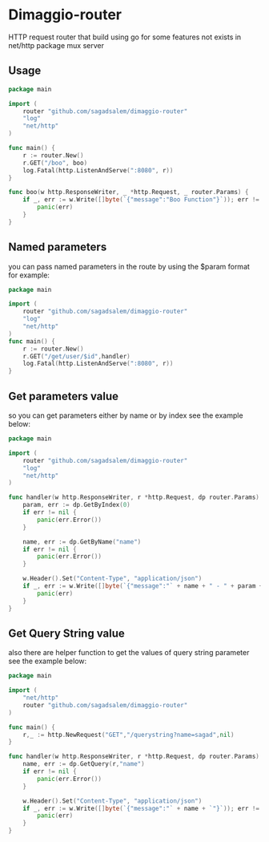 # Dimaggio-router

<p>HTTP request router that build using go for some features not exists in net/http package mux server</p>

## Usage

```go
package main

import (
	router "github.com/sagadsalem/dimaggio-router"
	"log"
	"net/http"
)

func main() {
	r := router.New()
	r.GET("/boo", boo)
	log.Fatal(http.ListenAndServe(":8080", r))
}

func boo(w http.ResponseWriter, _ *http.Request, _ router.Params) {
	if _, err := w.Write([]byte(`{"message":"Boo Function"}`)); err != nil {
		panic(err)
	}
}

```

## Named parameters

<p>you can pass named parameters in the route by using the $param format for example:</p>

```go
package main

import (
	router "github.com/sagadsalem/dimaggio-router"
	"log"
	"net/http"
)
func main() {
    r := router.New()
    r.GET("/get/user/$id",handler)
    log.Fatal(http.ListenAndServe(":8080", r))
}
```

## Get parameters value

<p>so you can get parameters either by name or by index see the example below:</p>

```go
package main

import (
	router "github.com/sagadsalem/dimaggio-router"
	"log"
	"net/http"
)

func handler(w http.ResponseWriter, r *http.Request, dp router.Params) {
	param, err := dp.GetByIndex(0)
	if err != nil {
		panic(err.Error())
	}

	name, err := dp.GetByName("name")
	if err != nil {
		panic(err.Error())
	}

	w.Header().Set("Content-Type", "application/json")
	if _, err := w.Write([]byte(`{"message":"` + name + " - " + param + `"}`)); err != nil {
		panic(err)
	}
}
```

## Get Query String value

<p>also there are helper function to get the values of query string parameter see the example below:</p>

```go
package main

import (
    "net/http"
	router "github.com/sagadsalem/dimaggio-router"
)

func main() {
    r,_ := http.NewRequest("GET","/querystring?name=sagad",nil)
}

func handler(w http.ResponseWriter, r *http.Request, dp router.Params) {
	name, err := dp.GetQuery(r,"name")
	if err != nil {
		panic(err.Error())
	}

	w.Header().Set("Content-Type", "application/json")
	if _, err := w.Write([]byte(`{"message":"` + name + `"}`)); err != nil {
		panic(err)
	}
}
```